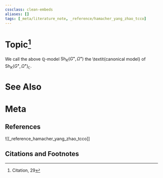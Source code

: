 ```yaml
---
cssclass: clean-embeds
aliases: []
tags: [_meta/literature_note, _reference/hamacher_yang_zhao_tcco]
---
```

# Topic[^1]

  
  
  
We call the above $\mathbb{Q}$-model $\mathrm{Sh}_K(G^\bullet, \Omega^\bullet)$ the \textit{canonical model} of $\mathrm{Sh}_K(G^\bullet, \Omega^\bullet)_\mathbb{C}$.



# See Also

# Meta
## References
![[_reference_hamacher_yang_zhao_tcco]]


## Citations and Footnotes
[^1]: Citation, 29